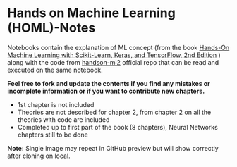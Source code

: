 # Hands on Machine Learning (HOML)-Notes

Notebooks contain the explanation of ML concept (from the book [Hands-On Machine Learning with Scikit-Learn, Keras, and TensorFlow, 2nd Edition](https://www.oreilly.com/library/view/hands-on-machine-learning/9781492032632/) ) along with the code from [handson-ml2](https://github.com/ageron/handson-ml2) official repo that can be read and executed on the same notebook.

**Feel free to fork and update the contents if you find any mistakes or incomplete information or if you want to contribute new chapters.**

- 1st chapter is not included
- Theories are not described for chapter 2, from chapter 2 on all the theories with code are included
- Completed up to first part of the book (8 chapters), Neural Networks chapters still to be done

**Note:** Single image may repeat in GitHub preview but will show correctly after cloning on local.
